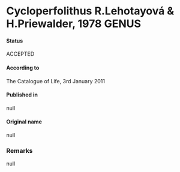 Cycloperfolithus R.Lehotayová & H.Priewalder, 1978 GENUS
=======

#### Status
ACCEPTED

#### According to
The Catalogue of Life, 3rd January 2011

#### Published in
null

#### Original name
null

### Remarks
null